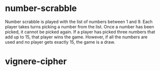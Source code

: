 # number-scrabble
Number scrabble is played with the list of numbers between 1 and 9. Each player takes turns picking a number from the list. Once a number has been picked, it cannot be picked again. If a player has picked three numbers that add up to 15, that player wins the game. However, if all the numbers are used and no player gets exactly 15, the game is a draw.
# vignere-cipher
